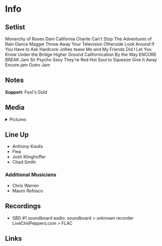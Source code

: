 # Info

## Setlist

Monarchy of Roses
Dani California
Charlie
Can't Stop
The Adventures of Rain Dance Maggie
Throw Away Your Television
Otherside
Look Around
If You Have to Ask
Hardcore Jollies tease
Me and My Friends
Did I Let You Know
Under the Bridge
Higher Ground
Californication
By the Way
ENCORE BREAK
Jam
Sir Psycho Sexy
They're Red Hot
Soul to Squeeze
Give It Away
Encore jam
Outro Jam

## Notes

**Support**: Fool's Gold

## Media 

<details>
  <summary>Pictures</summary>
  <!--<img alt="Setlist" title="Setlist" src="_.jpg" height="200" />
  <img alt="Flyer" title="Flyer" src="_.jpg" height="200" />-->
</details>

## Line Up

* Anthony Kiedis
* Flea
* Josh Klinghoffer
* Chad Smith

### Additional Musicians

* Chris Warren  
* Mauro Refosco

## Recordings

* SBD #1 soundboard audio: soundboard > unknown recorder LiveChiliPeppers.com > FLAC

## Links